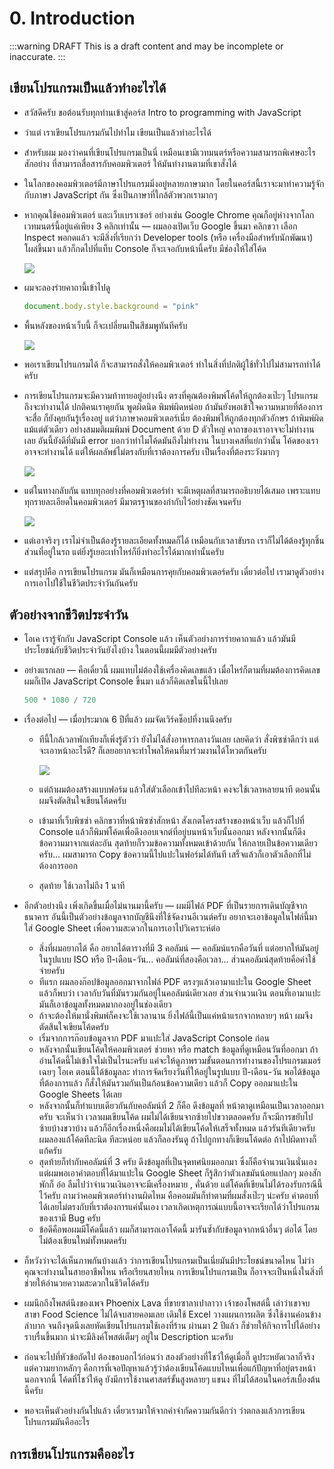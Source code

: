 # 0. Introduction

:::warning DRAFT
This is a draft content and may be incomplete or inaccurate.
:::

## เขียนโปรแกรมเป็นแล้วทำอะไรได้

- สวัสดีครับ ขอต้อนรับทุกท่านเข้าสู่คอร์ส Intro to programming with JavaScript
- ว่าแต่ เราเขียนโปรแกรมกันไปทำไม เขียนเป็นแล้วทำอะไรได้
- สำหรับผม มองว่าคนที่เขียนโปรแกรมเป็นนี่ เหมือนเขามีเวทมนตร์หรือความสามารถพิเศษอะไรสักอย่าง ที่สามารถสื่อสารกับคอมพิวเตอร์ ให้มันทำงานตามที่เขาสั่งได้
- ในโลกของคอมพิวเตอร์มีภาษาโปรแกรมมิ่งอยู่หลายภาษามาก โดยในคอร์สนี้เราจะมาทำความรู้จักกับภาษา JavaScript กัน ซึ่งเป็นภาษาที่ใกล้ตัวพวกเรามากๆ
- หากคุณใช้คอมพิวเตอร์ และเว็บเบราเซอร์ อย่างเช่น Google Chrome คุณก็อยู่ห่างจากโลกเวทมนตร์นี้อยู่แค่เพียง 3 คลิกเท่านั้น — ผมลองเปิดเว็บ Google ขึ้นมา คลิกขวา เลือก Inspect พอกดแล้ว จะมีสิ่งที่เรียกว่า Developer tools (หรือ เครื่องมือสำหรับนักพัฒนา) โผล่ขึ้นมา แล้วก็กดไปที่แท็บ Console ก็จะเจอกับหน้านี้ครับ มีช่องให้ใส่โค้ด

    ![](https://im.dt.in.th/ipfs/bafybeidgu6zepxh2er52rk7wb6felsatlwh46omzgacub7cd7x7mbtvnpe/image.png)

- ผมจะลองร่ายคาถานี้เข้าไปดู
    
    ```js
    document.body.style.background = "pink"
    ```

- พื้นหลังของหน้าเว็บนี้ ก็จะเปลี่ยนเป็นสีชมพูทันทีครับ

    ![](https://im.dt.in.th/ipfs/bafybeifgegrrjaiton766wgvagyso6dxfuo4ws3547zwc6hxtxmhb2mx6i/image.png)

- พอเราเขียนโปรแกรมได้ ก็จะสามารถสั่งให้คอมพิวเตอร์ ทำในสิ่งที่ปกติผู้ใช้ทั่วไปไม่สามารถทำได้ครับ
- การเขียนโปรแกรมจะมีความท้าทายอยู่อย่างนึง ตรงที่คุณต้องพิมพ์โค้ดให้ถูกต้องเป๊ะๆ โปรแกรมถึงจะทำงานได้ ปกติคนเราคุยกัน พูดผิดนิด พิมพ์ผิดหน่อย ถ้ามันยังพอเข้าใจความหมายที่ต้องการจะสื่อ ก็ยังคุยกันรู้เรื่องอยู่ แต่ว่าภาษาคอมพิวเตอร์เนี่ย ต้องพิมพ์ให้ถูกต้องทุกตัวอักษร ถ้าพิมพ์ผิดแม้แต่ตัวเดียว อย่างสมมติผมพิมพ์ Document ด้วย D ตัวใหญ่ คาถาของเราอาจจะไม่ทำงานเลย อันนี้ยังดีที่มันมี error บอกว่าทำไมโค้ดมันถึงไม่ทำงาน ในบางเคสที่แย่กว่านั้น โค้ดของเราอาจจะทำงานได้ แต่ให้ผลลัพธ์ไม่ตรงกับที่เราต้องการครับ เป็นเรื่องที่ต้องระวังมากๆ

    ![](https://im.dt.in.th/ipfs/bafybeib4ztahe3sscwt2fo7drjfnojkitm6w7ye3uczlwynhvifemlemau/image.png)

- แต่ในทางกลับกัน แทบทุกอย่างที่คอมพิวเตอร์ทำ จะมีเหตุผลที่สามารถอธิบายได้เสมอ เพราะแทบทุกรายละเอียดในคอมพิวเตอร์ มีมาตรฐานของกำกับไว้อย่างชัดเจนครับ

    ![](https://im.dt.in.th/ipfs/bafybeibpezhazhixieddluiwijp6nfg65uxtfpax4l3oxkpnjnachfs744/image.png)

- แต่เอาจริงๆ เราไม่จำเป็นต้องรู้รายละเอียดทั้งหมดก็ได้ เหมือนกับเวลาขับรถ เราก็ไม่ได้ต้องรู้ทุกชิ้นส่วนที่อยู่ในรถ แต่ยิ่งรู้เยอะเท่าไหร่ก็ยิ่งทำอะไรได้มากเท่านั้นครับ
- แต่สรุปคือ การเขียนโปรแกรม มันก็เหมือนการคุยกับคอมพิวเตอร์ครับ เดี๋ยวต่อไป เรามาดูตัวอย่างการเอาไปใช้ในชีวิตประจำวันกันครับ

## ตัวอย่างจากชีวิตประจำวัน

- โอเค เรารู้จักกับ JavaScript Console แล้ว เห็นตัวอย่างการร่ายคาถาแล้ว แล้วมันมีประโยชน์กับชีวิตประจำวันยังไงบ้าง ในตอนนี้ผมมีตัวอย่างครับ
- อย่างแรกเลย — คือเดี๋ยวนี้ ผมแทบไม่ต้องใช้เครื่องคิดเลขแล้ว เมื่อไหร่ก็ตามที่ผมต้องการคิดเลข ผมก็เปิด JavaScript Console ขึ้นมา แล้วก็คิดเลขในนี้ไปเลย

    ```js
    500 * 1080 / 720
    ```

- เรื่องต่อไป — เมื่อประมาณ 6 ปีที่แล้ว ผมจัดเวิร์คช็อปที่งานนึงครับ
    - ทีนี้ใกล้เวลาพักเทียงก็เพิ่งรู้ตัวว่า ยังไม่ได้สั่งอาหารกลางวันเลย เลยคิดว่า สั่งพิซซ่าดีกว่า แต่จะเอาหน้าอะไรดี? ก็เลยอยากจะทำโพลให้คนที่มาร่วมงานได้โหวตกันครับ

        ![](https://im.dt.in.th/ipfs/bafybeicziqeguwwqdpftdglhnj5r3cf5suksts7xcdp3sopajxdgmgmo7q/image.png)

    - แต่ถ้าผมต้องสร้างแบบฟอร์ม แล้วใส่ตัวเลือกเข้าไปทีละหน้า คงจะใช้เวลาหลายนาที ตอนนั้นผมจึงตัดสินใจเขียนโค้ดครับ
    - เข้ามาที่เว็บพิซซ่า คลิกขวาที่หน้าพิซซ่าสักหน้า สังเกตโครงสร้างของหน้าเว็บ แล้วก็ไปที่ Console แล้วก็พิมพ์โค้ดเพื่อดึงออบเจกต์ที่อยู่บนหน้าเว็บนั้นออกมา หลังจากนั้นก็ดึงข้อความมาจากแต่ละอัน สุดท้ายก็รวมข้อความทั้งหมดเข้าด้วยกัน ให้กลายเป็นข้อความเดียวครับ… ผมสามารถ Copy ข้อความนี้ไปแปะในฟอร์มได้ทันที เสร็จแล้วก็เอาตัวเลือกที่ไม่ต้องการออก
    - สุดท้าย ใช้เวลาไม่ถึง 1 นาที
- อีกตัวอย่างนึง เพิ่งเกิดขึ้นเมื่อไม่นานมานี้ครับ — ผมมีไฟล์ PDF ที่เป็นรายการเดินบัญชีจากธนาคาร อันนี้เป็นตัวอย่างข้อมูลจากบัญชีนึงที่ใช้จัดงานอีเวนต์ครับ อยากจะเอาข้อมูลในไฟล์นี้มาใส่ Google Sheet เพื่อความสะดวกในการเอาไปวิเคราะห์ต่อ
    - สิ่งที่ผมอยากได้ คือ อยากได้ตารางที่มี 3 คอลัมน์ — คอลัมน์แรกคือวันที่ แต่อยากให้มันอยู่ในรูปแบบ ISO หรือ ปี-เดือน-วัน… คอลัมน์ที่สองคือเวลา… ส่วนคอลัมน์สุดท้ายคือค่าใช้จ่ายครับ
    - ทีแรก ผมลองก๊อปข้อมูลออกมาจากไฟล์ PDF ตรงๆแล้วเอามาแปะใน Google Sheet แล้วก็พบว่า เวลากับวันที่มันรวมกันอยู่ในคอลัมน์เดียวเลย ส่วนจำนวนเงิน ตอนที่เอามาแปะ มันก็เอาข้อมูลทั้งหมดมากองอยู่ในช่องเดียว
    - ถ้าจะต้องให้มานั่งพิมพ์ก็คงจะใช้เวลานาน ยิ่งไฟล์นี้เป็นแค่หน้าแรกจากหลายๆ หน้า ผมจึงตัดสินใจเขียนโค้ดครับ
    - เริ่มจากการก๊อบข้อมูลจาก PDF มาแปะใส่ JavaScript Console ก่อน
    - หลังจากนั้นเขียนโค้ดให้คอมพิวเตอร์ ช่วยหา หรือ match ข้อมูลที่ดูเหมือนวันที่ออกมา ถ้าอ่านโค้ดนี้ไม่เข้าใจไม่เป็นไรนะครับ แค่จะให้ดูภาพรวมขั้นตอนการทำงานของโปรแกรมเมอร์เฉยๆ  โอเค ตอนนี้ได้ข้อมูลละ ทำการจัดเรียงวันที่ให้อยู่ในรูปแบบ ปี-เดือน-วัน พอได้ข้อมูลที่ต้องการแล้ว ก็สั่งให้มันรวมกันเป็นก้อนข้อความเดียว แล้วก็ Copy ออกมาแปะใน Google Sheets ได้เลย
    - หลังจากนั้นก็ทำแบบเดียวกันกับคอลัมน์ที่ 2 ก็คือ ดึงข้อมูลที่ หน้าตาดูเหมือนเป็นเวลาออกมาครับ จะเห็นว่า เวลาผมเขียนโค้ด ผมไม่ได้เขียนจากซ้ายไปขวาตลอดครับ ก็จะมีการขยับไปซ้ายบ้างขวาบ้าง แล้วก็อีกเรื่องหนึ่งคือผมไม่ได้เขียนโค้ดให้เสร็จทั้งหมด แล้วรันทีเดียวครับ ผมลองแก้โค้ดทีละนิด ทีละหน่อย แล้วก็ลองรันดู ถ้าไปถูกทางก็เขียนโค้ดต่อ ถ้าไปผิดทางก็แก้ครับ
    - สุดท้ายก็ทำกับคอลัมน์ที่ 3 ครับ ดึงข้อมูลที่เป็นจุดทศนิยมออกมา ซึ่งก็คือจำนวนเงินนั่นเอง แต่ผมพอเอาคำตอบที่ได้มาแปะใน Google Sheet ก็รู้สึกว่าตัวเลขมันน้อยแปลกๆ มองสักพักก็ อ๋อ ลืมไปว่าจำนวนเงินอาจจะมีเครื่องหมาย , คั่นด้วย แต่โค้ดที่เขียนไม่ได้รองรับกรณีนี้ไว้ครับ ถามว่าคอมพิวเตอร์ทำงานผิดไหม คือคอมมันก็ทำตามที่ผมสั่งเป๊ะๆ น่ะครับ คำตอบที่ได้เลยไม่ตรงกับที่เราต้องการแค่นั้นเอง เวลาเกิดเหตุการณ์แบบนี้อาจจะเรียกได้ว่าโปรแกรมของเรามี Bug ครับ
    - ข้อดีคือพอผมมีโค้ดนี้แล้ว ผมก็สามารถเอาโค้ดนี้ มารันซ้ำกับข้อมูลจากหน้าอื่นๆ ต่อได้ โดยไม่ต้องเขียนใหม่ทั้งหมดครับ
- ก็หวังว่าจะได้เห็นภาพกันบ้างแล้ว ว่าการเขียนโปรแกรมเป็นเนี่ยมันมีประโยชน์ขนาดไหน ไม่ว่าคุณจะทำงานในสายอาชีพไหน หรือเรียนสายไหน การเขียนโปรแกรมเป็น ก็อาจจะเป็นหนึ่งในสิ่งที่ช่วยให้อำนวยความสะดวกในชีวิตได้ครับ
- ผมนึกถึงโพสต์นึงของเพจ Phoenix Lava ที่ขายซาลาเปาลาวา เจ้าของโพสต์นี้ เล่าว่าเขาจบสาขา Food Science ไม่ได้จบสายคอมเลย เดิมใช้ Excel วางแผนการผลิต ซึ่งใช้งานค่อนข้างลำบาก จนถึงจุดนึงเลยหัดเขียนโปรแกรมใช้เองที่ร้าน ผ่านมา 2 ปีแล้ว ก็ช่วยให้กิจการไปได้อย่างราบรื่นขึ้นมาก น่าจะมีลิงค์โพสต์เต็มๆ อยู่ใน Description นะครับ
- ก่อนจะไปที่หัวข้อถัดไป ต้องขอบอกไว้ก่อนว่า สองตัวอย่างที่โชว์ให้ดูเมื่อกี๊ ดูประหยัดเวลาก็จริง แต่ความยากหลักๆ คือการที่เจอปัญหาแล้วรู้ว่าต้องเขียนโค้ดแบบไหนเพื่อแก้ปัญหาที่อยู่ตรงหน้า นอกจากนี้ โค้ดที่โชว์ให้ดู ยังมีการใช้งานศาสตร์ขั้นสูงหลายๆ แขนง ที่ไม่ได้สอนในคอร์สเบื้องต้นนี้ครับ
- พอจะเห็นตัวอย่างกันไปแล้ว เดี๋ยวเรามาให้จากคำจำกัดความกันดีกว่า ว่าตกลงแล้วการเขียนโปรแกรมมันคืออะไร

## การเขียนโปรแกรมคืออะไร

